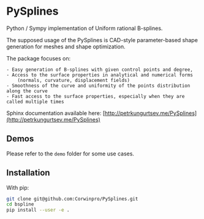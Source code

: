 # PySplines

Python / Sympy implementation of Uniform rational B-splines. 

The supposed usage of the PySplines is CAD-style parameter-based shape generation for meshes and shape optimization.

The package focuses on:

    - Easy generation of B-splines with given control points and degree,
    - Access to the surface properties in analytical and numerical forms
        (normals, curvature, displacement fields)
    - Smoothness of the curve and uniformity of the points distribution along the curve
    - Fast access to the surface properties, especially when they are called multiple times

Sphinx documentation available here: [http://petrkungurtsev.me/PySplines](http://petrkungurtsev.me/PySplines)

## Demos

Please refer to the ```demo``` folder for some use cases.

## Installation

With pip:

```bash
git clone git@github.com:Corwinpro/PySplines.git
cd bspline
pip install --user -e .
```

